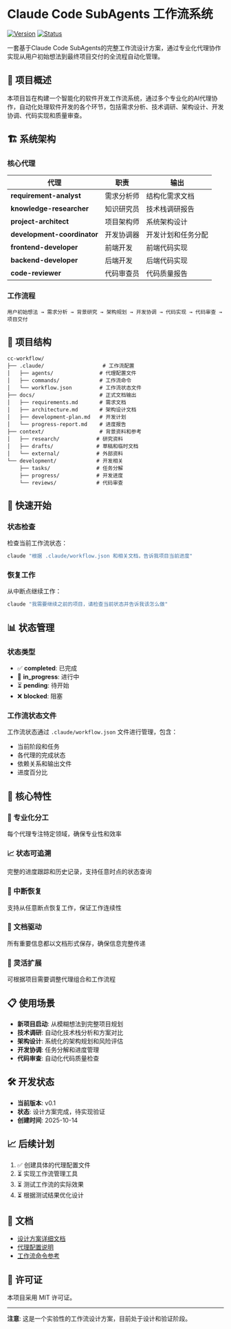 # Claude Code SubAgents 工作流系统

[![Version](https://img.shields.io/badge/version-v0.1-blue.svg)](docs/claude-workflow-design-v0.1.md)
[![Status](https://img.shields.io/badge/status-设计中-green.svg)]()

一套基于Claude Code SubAgents的完整工作流设计方案，通过专业化代理协作实现从用户初始想法到最终项目交付的全流程自动化管理。

## 🎯 项目概述

本项目旨在构建一个智能化的软件开发工作流系统，通过多个专业化的AI代理协作，自动化处理软件开发的各个环节，包括需求分析、技术调研、架构设计、开发协调、代码实现和质量审查。

## 🏗️ 系统架构

### 核心代理

| 代理 | 职责 | 输出 |
|------|------|------|
| **requirement-analyst** | 需求分析师 | 结构化需求文档 |
| **knowledge-researcher** | 知识研究员 | 技术栈调研报告 |
| **project-architect** | 项目架构师 | 系统架构设计 |
| **development-coordinator** | 开发协调器 | 开发计划和任务分配 |
| **frontend-developer** | 前端开发 | 前端代码实现 |
| **backend-developer** | 后端开发 | 后端代码实现 |
| **code-reviewer** | 代码审查员 | 代码质量报告 |

### 工作流程

```
用户初始想法 → 需求分析 → 背景研究 → 架构规划 → 开发协调 → 代码实现 → 代码审查 → 项目交付
```

## 📁 项目结构

```
cc-workflow/
├── .claude/                   # 工作流配置
│   ├── agents/               # 代理配置文件
│   ├── commands/             # 工作流命令
│   └── workflow.json         # 工作流状态文件
├── docs/                     # 正式文档输出
│   ├── requirements.md       # 需求文档
│   ├── architecture.md       # 架构设计文档
│   ├── development-plan.md   # 开发计划
│   └── progress-report.md    # 进度报告
├── context/                  # 背景资料和参考
│   ├── research/            # 研究资料
│   ├── drafts/              # 草稿和临时文档
│   └── external/            # 外部资料
└── development/             # 开发相关
    ├── tasks/               # 任务分解
    ├── progress/            # 开发进度
    └── reviews/             # 代码审查
```

## 🚀 快速开始

### 状态检查

检查当前工作流状态：
```bash
claude "根据 .claude/workflow.json 和相关文档，告诉我项目当前进度"
```

### 恢复工作

从中断点继续工作：
```bash
claude "我需要继续之前的项目，请检查当前状态并告诉我该怎么做"
```

## 📊 状态管理

### 状态类型

- ✅ **completed**: 已完成
- 🔄 **in_progress**: 进行中  
- ⏳ **pending**: 待开始
- ❌ **blocked**: 阻塞

### 工作流状态文件

工作流状态通过 `.claude/workflow.json` 文件进行管理，包含：
- 当前阶段和任务
- 各代理的完成状态
- 依赖关系和输出文件
- 进度百分比

## 🔧 核心特性

### 🎯 专业化分工
每个代理专注特定领域，确保专业性和效率

### 📈 状态可追溯
完整的进度跟踪和历史记录，支持任意时点的状态查询

### 🔄 中断恢复
支持从任意断点恢复工作，保证工作连续性

### 📝 文档驱动
所有重要信息都以文档形式保存，确保信息完整传递

### 🔧 灵活扩展
可根据项目需要调整代理组合和工作流程

## 📋 使用场景

- **新项目启动**: 从模糊想法到完整项目规划
- **技术调研**: 自动化技术栈分析和方案对比
- **架构设计**: 系统化的架构规划和风险评估
- **开发协调**: 任务分解和进度管理
- **代码审查**: 自动化代码质量检查

## 🛠️ 开发状态

- **当前版本**: v0.1
- **状态**: 设计方案完成，待实现验证
- **创建时间**: 2025-10-14

## 📈 后续计划

1. ✅ 创建具体的代理配置文件
2. ⏳ 实现工作流管理工具
3. ⏳ 测试工作流的实际效果
4. ⏳ 根据测试结果优化设计

## 📖 文档

- [设计方案详细文档](docs/claude-workflow-design-v0.1.md)
- [代理配置说明](.claude/agents/)
- [工作流命令参考](.claude/commands/)

## 📄 许可证

本项目采用 MIT 许可证。

---

**注意**: 这是一个实验性的工作流设计方案，目前处于设计和验证阶段。